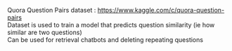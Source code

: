 Quora Question Pairs dataset : https://www.kaggle.com/c/quora-question-pairs<br />
Dataset is used to train a model that predicts question similarity (ie how similar are two questions)<br />
Can be used for retrieval chatbots and deleting repeating questions <br />
